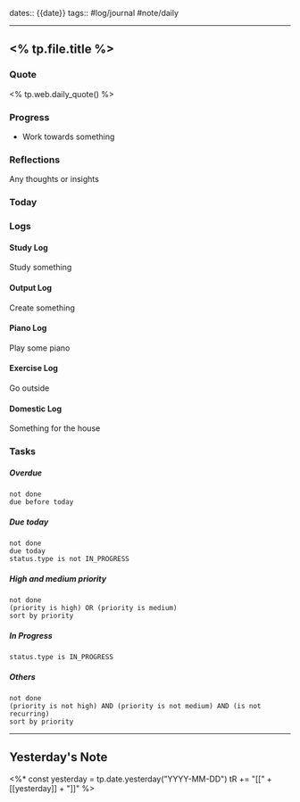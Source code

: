 dates:: {{date}}
tags:: #log/journal #note/daily 

---
## <% tp.file.title %>

### Quote

<% tp.web.daily_quote() %>


### Progress

- Work towards something


### Reflections

Any thoughts or insights


### Today


### Logs

#### Study Log

Study something

#### Output Log

Create something

#### Piano Log

Play some piano

#### Exercise Log

Go outside

#### Domestic Log

Something for the house


### Tasks

##### Overdue

```tasks
not done
due before today
```


##### Due today

```tasks
not done
due today
status.type is not IN_PROGRESS
```

##### High and medium priority

```tasks
not done
(priority is high) OR (priority is medium)
sort by priority
```

##### In Progress

```tasks
status.type is IN_PROGRESS
```

##### Others


```tasks
not done
(priority is not high) AND (priority is not medium) AND (is not recurring)
sort by priority
```


---
## Yesterday's Note

<%*
const yesterday = tp.date.yesterday("YYYY-MM-DD")
tR += "[[" + [[yesterday]] + "]]"
%>


